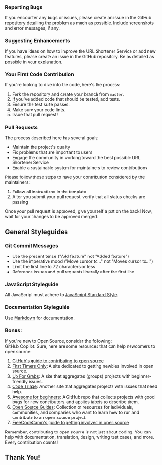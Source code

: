 
### Reporting Bugs

If you encounter any bugs or issues, please create an issue in the GitHub repository detailing the problem as much as possible. Include screenshots and error messages, if any.

### Suggesting Enhancements

If you have ideas on how to improve the URL Shortener Service or add new features, please create an issue in the GitHub repository. Be as detailed as possible in your explanation.

### Your First Code Contribution 

If you're looking to dive into the code, here's the process:

1. Fork the repository and create your branch from `master`.
2. If you've added code that should be tested, add tests.
3. Ensure the test suite passes.
4. Make sure your code lints.
5. Issue that pull request!

### Pull Requests

The process described here has several goals:

- Maintain the project's quality
- Fix problems that are important to users
- Engage the community in working toward the best possible URL Shortener Service
- Enable a sustainable system for maintainers to review contributions

Please follow these steps to have your contribution considered by the maintainers:

1. Follow all instructions in the template
2. After you submit your pull request, verify that all status checks are passing

Once your pull request is approved, give yourself a pat on the back! Now, wait for your changes to be approved merged.

## General Styleguides

### Git Commit Messages

- Use the present tense ("Add feature" not "Added feature")
- Use the imperative mood ("Move cursor to..." not "Moves cursor to...")
- Limit the first line to 72 characters or less
- Reference issues and pull requests liberally after the first line

### JavaScript Styleguide

All JavaScript must adhere to [JavaScript Standard Style](https://standardjs.com/).

### Documentation Styleguide

Use [Markdown](https://daringfireball.net/projects/markdown/) for documentation.

### Bonus: 
If you're new to Open Source, consider the following:  
GitHub Copilot: Sure, here are some resources that can help newcomers to open source:

1. [GitHub's guide to contributing to open source](https://opensource.guide/how-to-contribute/)
2. [First Timers Only](https://www.firsttimersonly.com/): A site dedicated to getting newbies involved in open source.
3. [Up For Grabs](https://up-for-grabs.net/#/): A site that aggregates (groups) projects with beginner-friendly issues.
4. [Code Triage](https://www.codetriage.com/): Another site that aggregates projects with issues that need help.
5. [Awesome for beginners](https://github.com/MunGell/awesome-for-beginners): A GitHub repo that collects projects with good bugs for new contributors, and applies labels to describe them.
6. [Open Source Guides](https://opensource.guide/): Collection of resources for individuals, communities, and companies who want to learn how to run and contribute to an open source project.
7. [FreeCodeCamp's guide to getting involved in open source](https://www.freecodecamp.org/news/how-to-contribute-to-open-source-projects-for-the-first-time-84d01a0b3413/)

Remember, contributing to open source is not just about coding. You can help with documentation, translation, design, writing test cases, and more. Every contribution counts!

## Thank You!
